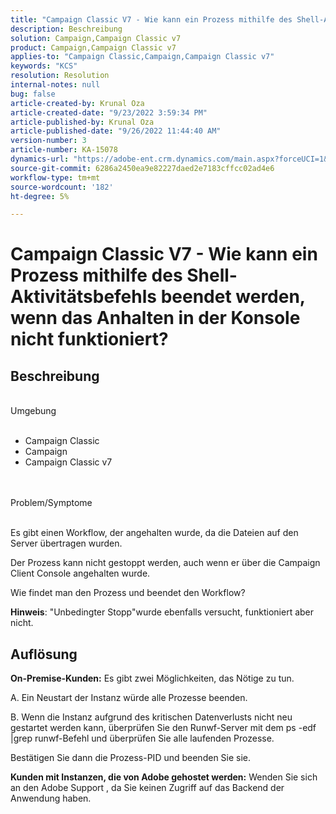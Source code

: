 ```yaml
---
title: "Campaign Classic V7 - Wie kann ein Prozess mithilfe des Shell-Aktivitätsbefehls beendet werden, wenn das Beenden in der Konsole nicht funktioniert?"
description: Beschreibung
solution: Campaign,Campaign Classic v7
product: Campaign,Campaign Classic v7
applies-to: "Campaign Classic,Campaign,Campaign Classic v7"
keywords: "KCS"
resolution: Resolution
internal-notes: null
bug: false
article-created-by: Krunal Oza
article-created-date: "9/23/2022 3:59:34 PM"
article-published-by: Krunal Oza
article-published-date: "9/26/2022 11:44:40 AM"
version-number: 3
article-number: KA-15078
dynamics-url: "https://adobe-ent.crm.dynamics.com/main.aspx?forceUCI=1&pagetype=entityrecord&etn=knowledgearticle&id=722ce7b2-583b-ed11-9db0-000d3a5c1bcc"
source-git-commit: 6286a2450ea9e82227daed2e7183cffcc02ad4e6
workflow-type: tm+mt
source-wordcount: '182'
ht-degree: 5%

---
```


# Campaign Classic V7 - Wie kann ein Prozess mithilfe des Shell-Aktivitätsbefehls beendet werden, wenn das Anhalten in der Konsole nicht funktioniert?

## Beschreibung

<br>Umgebung<br><br>
- Campaign Classic
- Campaign
- Campaign Classic v7



<br><br>Problem/Symptome<br><br>


Es gibt einen Workflow, der angehalten wurde, da die Dateien auf den Server übertragen wurden.

Der Prozess kann nicht gestoppt werden, auch wenn er über die Campaign Client Console angehalten wurde.

Wie findet man den Prozess und beendet den Workflow?

<b>Hinweis</b>: &quot;Unbedingter Stopp&quot;wurde ebenfalls versucht, funktioniert aber nicht.


## Auflösung

<b>On-Premise-Kunden:</b>
Es gibt zwei Möglichkeiten, das Nötige zu tun.

A. Ein Neustart der Instanz würde alle Prozesse beenden.

B. Wenn die Instanz aufgrund des kritischen Datenverlusts nicht neu gestartet werden kann, überprüfen Sie den Runwf-Server mit dem ps -edf |grep runwf-Befehl und überprüfen Sie alle laufenden Prozesse.

Bestätigen Sie dann die Prozess-PID und beenden Sie sie.

<b>Kunden mit Instanzen, die von Adobe gehostet werden:</b> Wenden Sie sich an den Adobe Support , da Sie keinen Zugriff auf das Backend der Anwendung haben.
